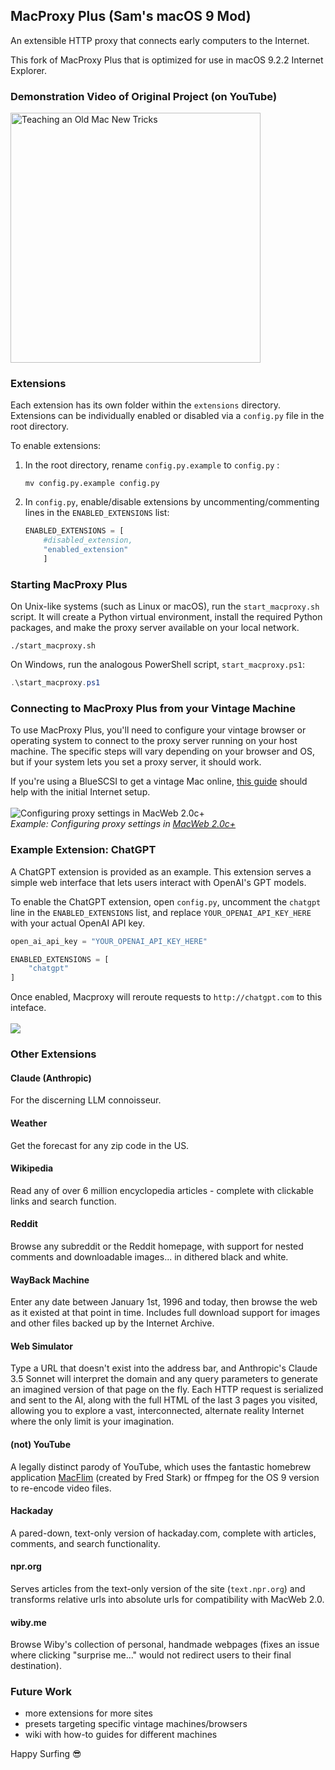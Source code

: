 ## MacProxy Plus (Sam's macOS 9 Mod)
An extensible HTTP proxy that connects early computers to the Internet.

This fork of MacProxy Plus that is optimized for use in macOS 9.2.2 Internet Explorer.

### Demonstration Video of Original Project (on YouTube)

<a href="https://youtu.be/f1v1gWLHcOk" target="_blank">
  <img src="./readme_images/youtube_thumbnail.jpg" alt="Teaching an Old Mac New Tricks" width="400">
</a>

### Extensions

Each extension has its own folder within the `extensions` directory. Extensions can be individually enabled or disabled via a `config.py` file in the root directory.

To enable extensions:

1. In the root directory, rename ```config.py.example``` to ```config.py``` :

	```shell
	mv config.py.example config.py
	```

2. In ```config.py```, enable/disable extensions by uncommenting/commenting lines in the ```ENABLED_EXTENSIONS``` list:

	```python
	ENABLED_EXTENSIONS = [
		#disabled_extension,
		"enabled_extension"
		]
	```

### Starting MacProxy Plus

On Unix-like systems (such as Linux or macOS), run the ```start_macproxy.sh``` script. It will create a Python virtual environment, install the required Python packages, and make the proxy server available on your local network.

```shell
./start_macproxy.sh
```

On Windows, run the analogous PowerShell script, ```start_macproxy.ps1```:

```powershell
.\start_macproxy.ps1
```

### Connecting to MacProxy Plus from your Vintage Machine
To use MacProxy Plus, you'll need to configure your vintage browser or operating system to connect to the proxy server running on your host machine. The specific steps will vary depending on your browser and OS, but if your system lets you set a proxy server, it should work.

If you're using a BlueSCSI to get a vintage Mac online, <a href="https://bluescsi.com/docs/WiFi-DaynaPORT">this guide</a> should help with the initial Internet setup.
<br><br>
![Configuring proxy settings in MacWeb 2.0c+](readme_images/proxy_settings.gif)
<br>*Example: Configuring proxy settings in <a href="https://github.com/hunterirving/macweb-2.0c-plus">MacWeb 2.0c+</a>*

### Example Extension: ChatGPT

A ChatGPT extension is provided as an example. This extension serves a simple web interface that lets users interact with OpenAI's GPT models.

To enable the ChatGPT extension, open ```config.py```, uncomment the ```chatgpt``` line in the ```ENABLED_EXTENSIONS``` list, and replace ```YOUR_OPENAI_API_KEY_HERE``` with your actual OpenAI API key.

```python
open_ai_api_key = "YOUR_OPENAI_API_KEY_HERE"

ENABLED_EXTENSIONS = [
	"chatgpt"
]
```

Once enabled, Macproxy will reroute requests to ```http://chatgpt.com``` to this inteface.
<br><br>
<img src="readme_images/macintosh_plus.jpg">

### Other Extensions

#### Claude (Anthropic)
For the discerning LLM connoisseur.

#### Weather
Get the forecast for any zip code in the US.

#### Wikipedia
Read any of over 6 million encyclopedia articles - complete with clickable links and search function.

#### Reddit
Browse any subreddit or the Reddit homepage, with support for nested comments and downloadable images... in dithered black and white.

#### WayBack Machine
Enter any date between January 1st, 1996 and today, then browse the web as it existed at that point in time. Includes full download support for images and other files backed up by the Internet Archive.

#### Web Simulator
Type a URL that doesn't exist into the address bar, and Anthropic's Claude 3.5 Sonnet will interpret the domain and any query parameters to generate an imagined version of that page on the fly. Each HTTP request is serialized and sent to the AI, along with the full HTML of the last 3 pages you visited, allowing you to explore a vast, interconnected, alternate reality Internet where the only limit is your imagination.

#### (not) YouTube
A legally distinct parody of YouTube, which uses the fantastic homebrew application <a href="https://www.macflim.com/macflim2/">MacFlim</a> (created by Fred Stark) or ffmpeg for the OS 9 version to re-encode video files.

#### Hackaday
A pared-down, text-only version of hackaday.com, complete with articles, comments, and search functionality.

#### npr.org
Serves articles from the text-only version of the site (```text.npr.org```) and transforms relative urls into absolute urls for compatibility with MacWeb 2.0.

#### wiby.me
Browse Wiby's collection of personal, handmade webpages (fixes an issue where clicking "surprise me..." would not redirect users to their final destination).

### Future Work
- more extensions for more sites
- presets targeting specific vintage machines/browsers
- wiki with how-to guides for different machines

Happy Surfing 😎
